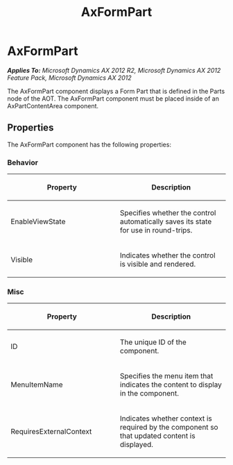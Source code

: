 ﻿---
title: AxFormPart
TOCTitle: AxFormPart
ms:assetid: 156c8f4d-79fc-43db-87c1-b3a85da9b0cc
ms:mtpsurl: https://msdn.microsoft.com/en-us/library/Gg841109(v=AX.60)
ms:contentKeyID: 35244961
ms.date: 11/07/2012
mtps_version: v=AX.60
---

# AxFormPart 


_**Applies To:** Microsoft Dynamics AX 2012 R2, Microsoft Dynamics AX 2012 Feature Pack, Microsoft Dynamics AX 2012_

The AxFormPart component displays a Form Part that is defined in the Parts node of the AOT. The AxFormPart component must be placed inside of an AxPartContentArea component.

## Properties

The AxFormPart component has the following properties:

### Behavior

<table>
<colgroup>
<col style="width: 50%" />
<col style="width: 50%" />
</colgroup>
<thead>
<tr class="header">
<th><p>Property</p></th>
<th><p>Description</p></th>
</tr>
</thead>
<tbody>
<tr class="odd">
<td><p>EnableViewState</p></td>
<td><p>Specifies whether the control automatically saves its state for use in round-trips.</p></td>
</tr>
<tr class="even">
<td><p>Visible</p></td>
<td><p>Indicates whether the control is visible and rendered.</p></td>
</tr>
</tbody>
</table>


### Misc

<table>
<colgroup>
<col style="width: 50%" />
<col style="width: 50%" />
</colgroup>
<thead>
<tr class="header">
<th><p>Property</p></th>
<th><p>Description</p></th>
</tr>
</thead>
<tbody>
<tr class="odd">
<td><p>ID</p></td>
<td><p>The unique ID of the component.</p></td>
</tr>
<tr class="even">
<td><p>MenuItemName</p></td>
<td><p>Specifies the menu item that indicates the content to display in the component.</p></td>
</tr>
<tr class="odd">
<td><p>RequiresExternalContext</p></td>
<td><p>Indicates whether context is required by the component so that updated content is displayed.</p></td>
</tr>
</tbody>
</table>

